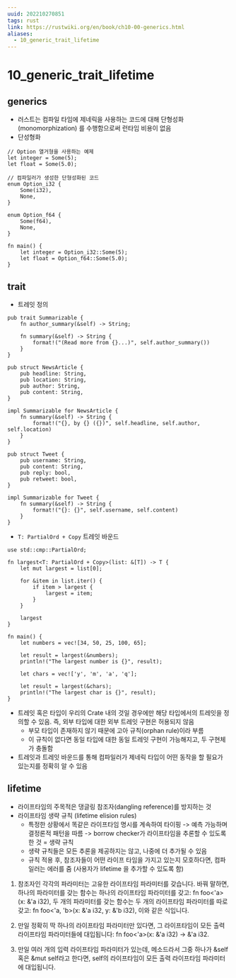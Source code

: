 ```yaml
---
uuid: 202210270851
tags: rust
link: https://rustwiki.org/en/book/ch10-00-generics.html
aliases: 
  - 10_generic_trait_lifetime 
---
```


# 10_generic_trait_lifetime
## generics
- 러스트는 컴파일 타임에 제네릭을 사용하는 코드에 대해 단형성화(monomorphization) 를 수행함으로써 런타임 비용이 없음
- 단성형화
```
// Option 열거형을 사용하는 예제 
let integer = Some(5);
let float = Some(5.0);

// 컴파일러가 생성한 단형성화된 코드
enum Option_i32 {
    Some(i32),
    None,
}

enum Option_f64 {
    Some(f64),
    None,
}

fn main() {
    let integer = Option_i32::Some(5);
    let float = Option_f64::Some(5.0);
}
```

## trait
- 트레잇 정의
```
pub trait Summarizable {
    fn author_summary(&self) -> String;

    fn summary(&self) -> String {
        format!("(Read more from {}...)", self.author_summary())
    }
}

pub struct NewsArticle {
    pub headline: String,
    pub location: String,
    pub author: String,
    pub content: String,
}

impl Summarizable for NewsArticle {
    fn summary(&self) -> String {
        format!("{}, by {} ({})", self.headline, self.author, self.location)
    }
}

pub struct Tweet {
    pub username: String,
    pub content: String,
    pub reply: bool,
    pub retweet: bool,
}

impl Summarizable for Tweet {
    fn summary(&self) -> String {
        format!("{}: {}", self.username, self.content)
    }
}
```
- `T: PartialOrd + Copy` 트레잇 바운드
```
use std::cmp::PartialOrd;

fn largest<T: PartialOrd + Copy>(list: &[T]) -> T {
    let mut largest = list[0];

    for &item in list.iter() {
        if item > largest {
            largest = item;
        }
    }

    largest
}

fn main() {
    let numbers = vec![34, 50, 25, 100, 65];

    let result = largest(&numbers);
    println!("The largest number is {}", result);

    let chars = vec!['y', 'm', 'a', 'q'];

    let result = largest(&chars);
    println!("The largest char is {}", result);
}
```
- 트레잇 혹은 타입이 우리의 Crate 내의 것일 경우에만 해당 타입에서의 트레잇을 정의할 수 있음. 즉, 외부 타입에 대한 외부 트레잇 구현은 허용되지 않음
  - 부모 타입이 존재하지 않기 때문에 고아 규칙(orphan rule)이라 부름
  - 이 규칙이 없다면 동일 타입에 대한 동일 트레잇 구현이 가능해지고, 두 구현체가 충돌함
- 트레잇과 트레잇 바운드를 통해 컴파일러가 제네릭 타입이 어떤 동작을 할 필요가 있는지를 정확히 알 수 있음


## lifetime
- 라이프타임의 주목적은 댕글링 참조자(dangling reference)를 방지하는 것
- 라이프타임 생략 규칙 (lifetime elision rules)
  - 특정한 상황에서 똑같은 라이프타임 명시를 계속하여 타이핑 -> 예측 가능하며 결정론적 패턴을 따름 -> borrow checker가 라이프타임을 추론할 수 있도록 한 것 = 생략 규칙
  - 생략 규칙들은 모든 추론을 제공하지는 않고, 나중에 더 추가될 수 있음
  - 규칙 적용 후, 참조자들이 어떤 라이프 타임을 가지고 있는지 모호하다면, 컴파일러는 에러를 줌 (사용자가 lifetime 을 추가할 수 있도록 함)
1. 참조자인 각각의 파라미터는 고유한 라이프타임 파라미터를 갖습니다. 바꿔 말하면, 하나의 파라미터를 갖는 함수는 하나의 라이프타임 파라미터를 갖고: fn foo<'a>(x: &'a i32), 두 개의 파라미터를 갖는 함수는 두 개의 라이프타임 파라미터를 따로 갖고: fn foo<'a, 'b>(x: &'a i32, y: &'b i32), 이와 같은 식입니다.

2. 만일 정확히 딱 하나의 라이프타임 파라미터만 있다면, 그 라이프타임이 모든 출력 라이프타임 파라미터들에 대입됩니다: fn foo<'a>(x: &'a i32) -> &'a i32.

3. 만일 여러 개의 입력 라이프타임 파라미터가 있는데, 메소드라서 그중 하나가 &self 혹은 &mut self라고 한다면, self의 라이프타임이 모든 출력 라이프타임 파라미터에 대입됩니다. 

